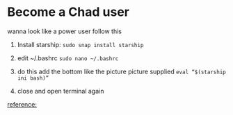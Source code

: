 # Become a Chad user
wanna look like a power user follow this 

1. Install starship: ``sudo snap install starship``

2. edit ~/.bashrc ``sudo nano ~/.bashrc``

3. do this add the bottom like the picture picture supplied ``eval “$(starship ini bash)”``

4. close and open terminal again

[reference:](https://www.youtube.com/watch?v=5b-xQkRWHjQ)
